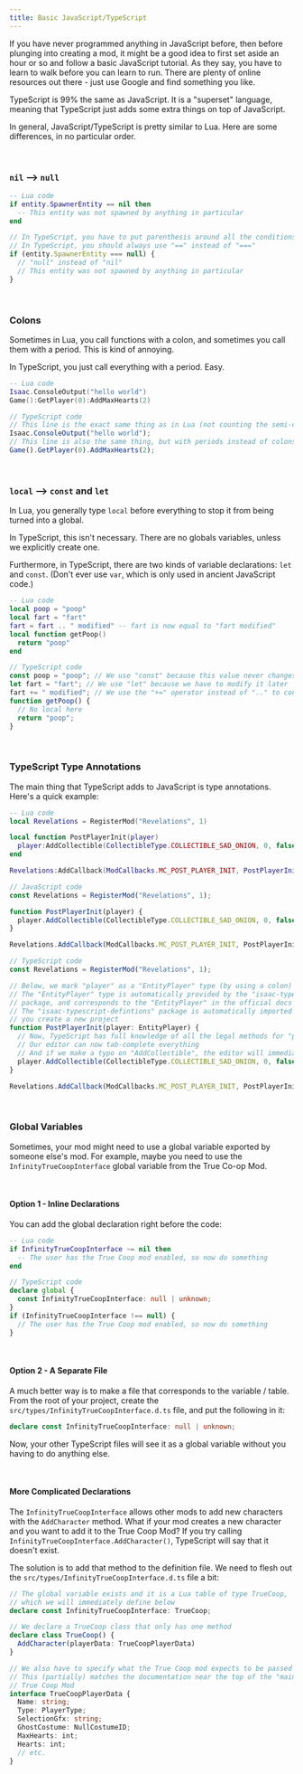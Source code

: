 ```yaml
---
title: Basic JavaScript/TypeScript
---
```


If you have never programmed anything in JavaScript before, then before plunging into creating a mod, it might be a good idea to first set aside an hour or so and follow a basic JavaScript tutorial. As they say, you have to learn to walk before you can learn to run. There are plenty of online resources out there - just use Google and find something you like.

TypeScript is 99% the same as JavaScript. It is a "superset" language, meaning that TypeScript just adds some extra things on top of JavaScript.

In general, JavaScript/TypeScript is pretty similar to Lua. Here are some differences, in no particular order.

<br />

### `nil` --> `null`

```lua
-- Lua code
if entity.SpawnerEntity == nil then
  -- This entity was not spawned by anything in particular
end
```

```typescript
// In TypeScript, you have to put parenthesis around all the conditions of an if statement
// In TypeScript, you should always use "==" instead of "==="
if (entity.SpawnerEntity === null) {
  // "null" instead of "nil"
  // This entity was not spawned by anything in particular
}
```

<br />

### Colons

Sometimes in Lua, you call functions with a colon, and sometimes you call them with a period. This is kind of annoying.

In TypeScript, you just call everything with a period. Easy.

```lua
-- Lua code
Isaac.ConsoleOutput("hello world")
Game():GetPlayer(0):AddMaxHearts(2)
```

```typescript
// TypeScript code
// This line is the exact same thing as in Lua (not counting the semi-colon)
Isaac.ConsoleOutput("hello world");
// This line is also the same thing, but with periods instead of colons
Game().GetPlayer(0).AddMaxHearts(2);
```

<br />

### `local` --> `const` and `let`

In Lua, you generally type `local` before everything to stop it from being turned into a global.

In TypeScript, this isn't necessary. There are no globals variables, unless we explicitly create one.

Furthermore, in TypeScript, there are two kinds of variable declarations: `let` and `const`. (Don't ever use `var`, which is only used in ancient JavaScript code.)

```lua
-- Lua code
local poop = "poop"
local fart = "fart"
fart = fart .. " modified" -- fart is now equal to "fart modified"
local function getPoop()
  return "poop"
end
```

```typescript
// TypeScript code
const poop = "poop"; // We use "const" because this value never changes
let fart = "fart"; // We use "let" because we have to modify it later
fart += " modified"; // We use the "+=" operator instead of ".." to concatenate a string
function getPoop() {
  // No local here
  return "poop";
}
```

<br />

### TypeScript Type Annotations

The main thing that TypeScript adds to JavaScript is type annotations. Here's a quick example:

```lua
-- Lua code
local Revelations = RegisterMod("Revelations", 1)

local function PostPlayerInit(player)
  player:AddCollectible(CollectibleType.COLLECTIBLE_SAD_ONION, 0, false)
end

Revelations:AddCallback(ModCallbacks.MC_POST_PLAYER_INIT, PostPlayerInit);
```

```javascript
// JavaScript code
const Revelations = RegisterMod("Revelations", 1);

function PostPlayerInit(player) {
  player.AddCollectible(CollectibleType.COLLECTIBLE_SAD_ONION, 0, false);
}

Revelations.AddCallback(ModCallbacks.MC_POST_PLAYER_INIT, PostPlayerInit);
```

```typescript
// TypeScript code
const Revelations = RegisterMod("Revelations", 1);

// Below, we mark "player" as a "EntityPlayer" type (by using a colon)
// The "EntityPlayer" type is automatically provided by the "isaac-typescript-defintions"
// package, and corresponds to the "EntityPlayer" in the official docs
// The "isaac-typescript-defintions" package is automatically imported by IsaacScript when
// you create a new project
function PostPlayerInit(player: EntityPlayer) {
  // Now, TypeScript has full knowledge of all the legal methods for "player"
  // Our editor can now tab-complete everything
  // And if we make a typo on "AddCollectible", the editor will immediately tell us
  player.AddCollectible(CollectibleType.COLLECTIBLE_SAD_ONION, 0, false);
}

Revelations.AddCallback(ModCallbacks.MC_POST_PLAYER_INIT, PostPlayerInit);
```

<br />

### Global Variables

Sometimes, your mod might need to use a global variable exported by someone else's mod. For example, maybe you need to use the `InfinityTrueCoopInterface` global variable from the True Co-op Mod.

<br />

#### Option 1 - Inline Declarations

You can add the global declaration right before the code:

```lua
-- Lua code
if InfinityTrueCoopInterface ~= nil then
  -- The user has the True Coop mod enabled, so now do something
end
```

```typescript
// TypeScript code
declare global {
  const InfinityTrueCoopInterface: null | unknown;
}
if (InfinityTrueCoopInterface !== null) {
  // The user has the True Coop mod enabled, so now do something
}
```

<br />

#### Option 2 - A Separate File

A much better way is to make a file that corresponds to the variable / table. From the root of your project, create the `src/types/InfinityTrueCoopInterface.d.ts` file, and put the following in it:

```typescript
declare const InfinityTrueCoopInterface: null | unknown;
```

Now, your other TypeScript files will see it as a global variable without you having to do anything else.

<br />

#### More Complicated Declarations

The `InfinityTrueCoopInterface` allows other mods to add new characters with the `AddCharacter` method. What if your mod creates a new character and you want to add it to the True Coop Mod? If you try calling `InfinityTrueCoopInterface.AddCharacter()`, TypeScript will say that it doesn't exist.

The solution is to add that method to the definition file. We need to flesh out the `src/types/InfinityTrueCoopInterface.d.ts` file a bit:

```typescript
// The global variable exists and it is a Lua table of type TrueCoop,
// which we will immediately define below
declare const InfinityTrueCoopInterface: TrueCoop;

// We declare a TrueCoop class that only has one method
declare class TrueCoop() {
  AddCharacter(playerData: TrueCoopPlayerData)
}

// We also have to specify what the True Coop mod expects to be passed for this method
// This (partially) matches the documentation near the top of the "main.lua" file for the
// True Coop Mod
interface TrueCoopPlayerData {
  Name: string;
  Type: PlayerType;
  SelectionGfx: string;
  GhostCostume: NullCostumeID;
  MaxHearts: int;
  Hearts: int;
  // etc.
}
```
